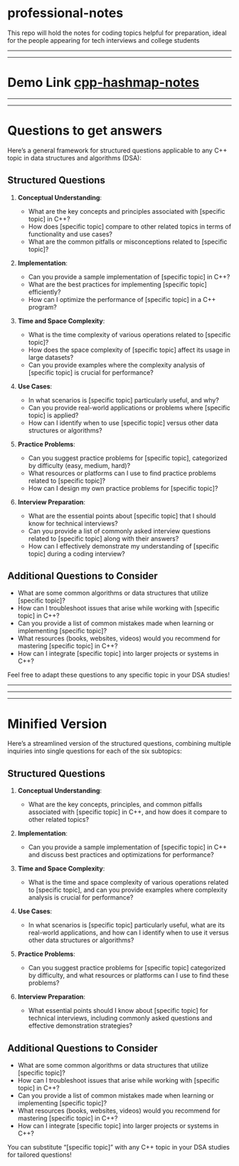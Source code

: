 # professional-notes
This repo will hold the notes for coding topics helpful for preparation, ideal for the people appearing for tech interviews and college students

---
---

# Demo Link [cpp-hashmap-notes](/professional-notes/cpp-notes/ "Cpp topics index page")

---
---

# Questions to get answers

Here’s a general framework for structured questions applicable to any C++ topic in data structures and algorithms (DSA):

## Structured Questions

1. **Conceptual Understanding**:
   - What are the key concepts and principles associated with [specific topic] in C++?
   - How does [specific topic] compare to other related topics in terms of functionality and use cases?
   - What are the common pitfalls or misconceptions related to [specific topic]?

2. **Implementation**:
   - Can you provide a sample implementation of [specific topic] in C++?
   - What are the best practices for implementing [specific topic] efficiently?
   - How can I optimize the performance of [specific topic] in a C++ program?

3. **Time and Space Complexity**:
   - What is the time complexity of various operations related to [specific topic]?
   - How does the space complexity of [specific topic] affect its usage in large datasets?
   - Can you provide examples where the complexity analysis of [specific topic] is crucial for performance?

4. **Use Cases**:
   - In what scenarios is [specific topic] particularly useful, and why?
   - Can you provide real-world applications or problems where [specific topic] is applied?
   - How can I identify when to use [specific topic] versus other data structures or algorithms?

5. **Practice Problems**:
   - Can you suggest practice problems for [specific topic], categorized by difficulty (easy, medium, hard)?
   - What resources or platforms can I use to find practice problems related to [specific topic]?
   - How can I design my own practice problems for [specific topic]?

6. **Interview Preparation**:
   - What are the essential points about [specific topic] that I should know for technical interviews?
   - Can you provide a list of commonly asked interview questions related to [specific topic] along with their answers?
   - How can I effectively demonstrate my understanding of [specific topic] during a coding interview?

## Additional Questions to Consider

- What are some common algorithms or data structures that utilize [specific topic]?
- How can I troubleshoot issues that arise while working with [specific topic] in C++?
- Can you provide a list of common mistakes made when learning or implementing [specific topic]?
- What resources (books, websites, videos) would you recommend for mastering [specific topic] in C++?
- How can I integrate [specific topic] into larger projects or systems in C++?

Feel free to adapt these questions to any specific topic in your DSA studies!

---
---
---

# Minified Version

Here’s a streamlined version of the structured questions, combining multiple inquiries into single questions for each of the six subtopics:

## Structured Questions

1. **Conceptual Understanding**:
   - What are the key concepts, principles, and common pitfalls associated with [specific topic] in C++, and how does it compare to other related topics?

2. **Implementation**:
   - Can you provide a sample implementation of [specific topic] in C++ and discuss best practices and optimizations for performance?

3. **Time and Space Complexity**:
   - What is the time and space complexity of various operations related to [specific topic], and can you provide examples where complexity analysis is crucial for performance?

1. **Use Cases**:
   - In what scenarios is [specific topic] particularly useful, what are its real-world applications, and how can I identify when to use it versus other data structures or algorithms?

2. **Practice Problems**:
   - Can you suggest practice problems for [specific topic] categorized by difficulty, and what resources or platforms can I use to find these problems?

3. **Interview Preparation**:
   - What essential points should I know about [specific topic] for technical interviews, including commonly asked questions and effective demonstration strategies?

## Additional Questions to Consider

- What are some common algorithms or data structures that utilize [specific topic]?
- How can I troubleshoot issues that arise while working with [specific topic] in C++?
- Can you provide a list of common mistakes made when learning or implementing [specific topic]?
- What resources (books, websites, videos) would you recommend for mastering [specific topic] in C++?
- How can I integrate [specific topic] into larger projects or systems in C++?

You can substitute “[specific topic]” with any C++ topic in your DSA studies for tailored questions!
